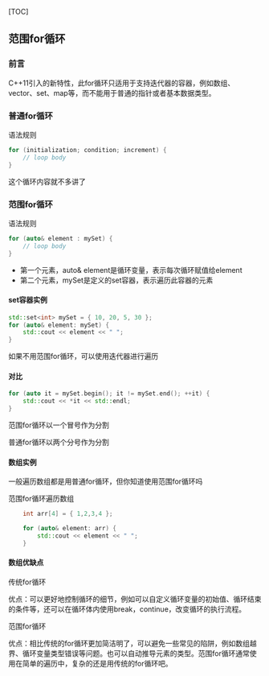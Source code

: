 [TOC]



## 范围for循环

### 前言

C++11引入的新特性，此for循环只适用于支持迭代器的容器，例如数组、vector、set、map等，而不能用于普通的指针或者基本数据类型。

### 普通for循环

语法规则

```c++
for (initialization; condition; increment) {
    // loop body
}
```

这个循环内容就不多讲了

### 范围for循环

语法规则

```c++
for (auto& element : mySet) {
    // loop body
}
```

- 第一个元素，auto& element是循环变量，表示每次循环赋值给element
- 第二个元素，mySet是定义的set容器，表示遍历此容器的元素

#### set容器实例

```c++
std::set<int> mySet = { 10, 20, 5, 30 };
for (auto& element: mySet) {
	std::cout << element << " ";
}
```

如果不用范围for循环，可以使用迭代器进行遍历

#### 对比

```c++
for (auto it = mySet.begin(); it != mySet.end(); ++it) {
    std::cout << *it << std::endl;
}
```

范围for循环以一个冒号作为分割

普通for循环以两个分号作为分割

#### 数组实例

一般遍历数组都是用普通for循环，但你知道使用范围for循环吗

范围for循环遍历数组

```c++
	int arr[4] = { 1,2,3,4 };

	for (auto& element: arr) {
		std::cout << element << " ";
	}
```



#### 数组优缺点

传统for循环

优点：可以更好地控制循环的细节，例如可以自定义循环变量的初始值、循环结束的条件等，还可以在循环体内使用break，continue，改变循环的执行流程。

范围for循环

优点：相比传统的for循环更加简洁明了，可以避免一些常见的陷阱，例如数组越界、循环变量类型错误等问题。也可以自动推导元素的类型。范围for循环通常使用在简单的遍历中，复杂的还是用传统的for循环吧。
